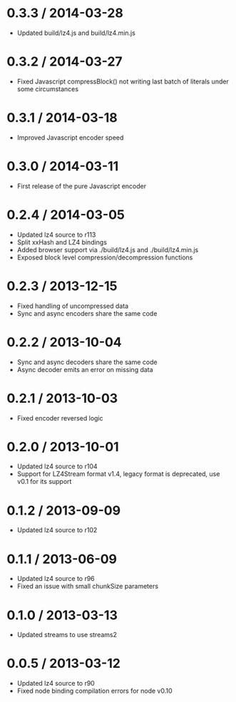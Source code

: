0.3.3 / 2014-03-28
==================

* Updated build/lz4.js and build/lz4.min.js

0.3.2 / 2014-03-27
==================

* Fixed Javascript compressBlock() not writing last batch of literals under some circumstances

0.3.1 / 2014-03-18
==================

* Improved Javascript encoder speed

0.3.0 / 2014-03-11
==================

* First release of the pure Javascript encoder

0.2.4 / 2014-03-05
==================

* Updated lz4 source to r113
* Split xxHash and LZ4 bindings
* Added browser support via ./build/lz4.js and ./build/lz4.min.js
* Exposed block level compression/decompression functions

0.2.3 / 2013-12-15
==================

* Fixed handling of uncompressed data
* Sync and async encoders share the same code

0.2.2 / 2013-10-04
==================

* Sync and async decoders share the same code
* Async decoder emits an error on missing data

0.2.1 / 2013-10-03
==================

* Fixed encoder reversed logic

0.2.0 / 2013-10-01
==================

* Updated lz4 source to r104
* Support for LZ4Stream format v1.4, legacy format is deprecated, use v0.1 for its support

0.1.2 / 2013-09-09
==================

* Updated lz4 source to r102

0.1.1 / 2013-06-09
==================

* Updated lz4 source to r96
* Fixed an issue with small chunkSize parameters

0.1.0 / 2013-03-13
==================

* Updated streams to use streams2

0.0.5 / 2013-03-12
==================

* Updated lz4 source to r90
* Fixed node binding compilation errors for node v0.10

